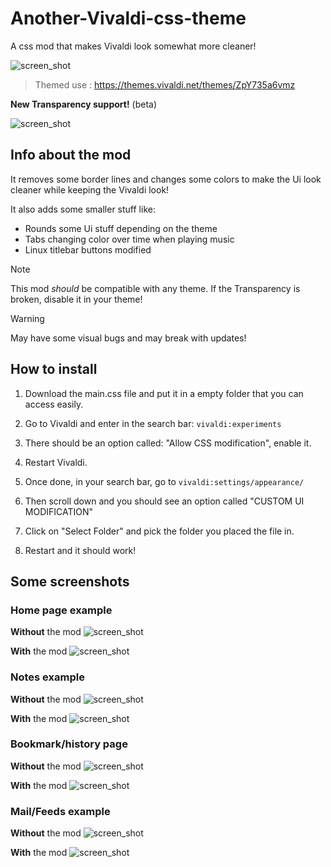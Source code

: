 # Another-Vivaldi-css-theme
A css mod that makes Vivaldi look somewhat more cleaner!

![screen_shot](screenshots/main.png)

> Themed use : https://themes.vivaldi.net/themes/ZpY735a6vmz

 
 

**New Transparency support!** (beta)

![screen_shot](screenshots/transparent_beta_thing.png)

## Info about the mod
It removes some border lines and changes some colors to make the Ui look cleaner while keeping the Vivaldi look!

It also adds some smaller stuff like:
- Rounds some Ui stuff depending on the theme
- Tabs changing color over time when playing music
- Linux titlebar buttons modified 

> [!note]
> This mod *should* be compatible with any theme.
> If the Transparency is broken, disable it in your theme!

> [!WARNING]
> May have some visual bugs and may break with updates!



## How to install

1. Download the main.css file and put it in a empty folder that you can access easily. 

2. Go to Vivaldi and enter in the search bar: `vivaldi:experiments`

3. There should be an option called: "Allow CSS modification", enable it.

4. Restart Vivaldi.

5. Once done, in your search bar, go to `vivaldi:settings/appearance/`

6. Then scroll down and you should see an option called "CUSTOM UI MODIFICATION"

7. Click on "Select Folder" and pick the folder you placed the file in.

8. Restart and it should work!


## Some screenshots

### Home page example

**Without** the mod
![screen_shot](screenshots/home_normal.png)



**With** the mod
![screen_shot](screenshots/home_moded.png)


### Notes example

**Without** the mod
![screen_shot](screenshots/note_normal.png)



**With** the mod
![screen_shot](screenshots/note_moded.png)


### Bookmark/history page


**Without** the mod
![screen_shot](screenshots/book_normal.png)



**With** the mod
![screen_shot](screenshots/book_moded.png)


### Mail/Feeds example

**Without** the mod
![screen_shot](screenshots/mail_normal.png)



**With** the mod
![screen_shot](screenshots/mail_moded.png)


